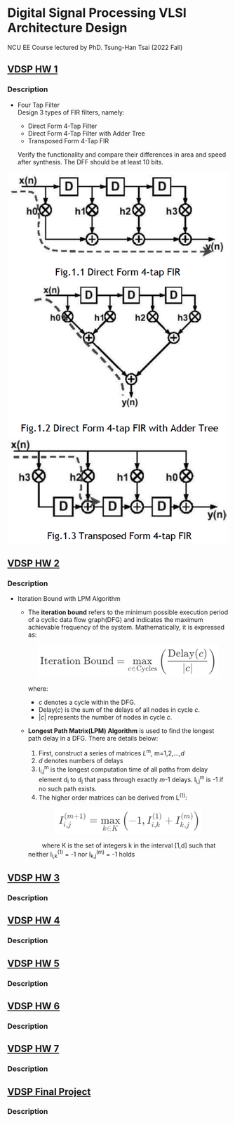 # Digital Signal Processing VLSI Architecture Design 
NCU EE Course lectured by PhD. Tsung-Han Tsai (2022 Fall)

## [VDSP HW 1](https://github.com/minsheng0503/Digital-Signal-Processing-VLSI-Architecture-Design/tree/main/HW1)
### Description
- Four Tap Filter    
    Design 3 types of FIR filters, namely:   
    - Direct Form 4-Tap Filter   
    - Direct Form 4-Tap Filter with Adder Tree   
    - Transposed Form 4-Tap FIR

    Verify the functionality and compare their differences in area and speed after synthesis. 
    The DFF should be at least 10 bits.   

![Direct Form 4-Tap Filter](https://github.com/minsheng0503/Digital-Signal-Processing-VLSI-Architecture-Design/blob/main/HW1/Figure/DF4T.png)   
![Direct Form 4-Tap Filter with Adder Tree](https://github.com/minsheng0503/Digital-Signal-Processing-VLSI-Architecture-Design/blob/main/HW1/Figure/DF4TAT.png)   
![Transposed Form 4-Tap FIR](https://github.com/minsheng0503/Digital-Signal-Processing-VLSI-Architecture-Design/blob/main/HW1/Figure/TF4T.png)   
    
## [VDSP HW 2](https://github.com/minsheng0503/Digital-Signal-Processing-VLSI-Architecture-Design/tree/main/HW2)
### Description
- Iteration Bound with LPM Algorithm   
    - The **iteration bound** refers to the minimum possible execution period of a cyclic data flow graph(DFG) and indicates the maximum achievable frequency of the system. Mathematically, it is expressed as:   

        <p align="center">
        <img src="https://github.com/minsheng0503/Digital-Signal-Processing-VLSI-Architecture-Design/blob/main/HW2/iter.png" />
        </p>

        where:   

        - $`c`$ denotes a cycle within the DFG.
        - $`\text{Delay}(c)`$ is the sum of the delays of all nodes in cycle $`c`$.
        - $`|c|`$ represents the number of nodes in cycle $`c`$.   
    - **Longest Path Matrix(LPM) Algorithm** is used to find the longest path delay in a DFG. There are details below:
        1. First, construct a series of matrices $`L`$<sup>m</sup>, m=1,2,...,$`d`$
        2. $`d`$ denotes numbers of delays
        3. I<sub>i,j</sub><sup>m</sup> is the longest computation time of all paths from delay element d<sub>i</sub> to d<sub>j</sub> that pass through exactly $`m`$-1 delays. I<sub>i,j</sub><sup>m</sup> is -1 if no such path exists.
        4. The higher order matrices can be derived from L<sup>(1)</sup>:
        
        <p align="center">
        <img src="https://github.com/minsheng0503/Digital-Signal-Processing-VLSI-Architecture-Design/blob/main/HW2/Iij.png" />
        </p>

      &nbsp;&nbsp;&nbsp;&nbsp;&nbsp;&nbsp;&nbsp;&nbsp;where K is the set of integers k in the interval [1,d] such that neither I<sub>i,k</sub><sup>(1)</sup> = -1 nor I<sub>k,j</sub><sup>(m)</sup> = -1 holds
## [VDSP HW 3](https://github.com/minsheng0503/Digital-Signal-Processing-VLSI-Architecture-Design/tree/main/HW3)
### Description

## [VDSP HW 4](https://github.com/minsheng0503/Digital-Signal-Processing-VLSI-Architecture-Design/tree/main/HW4)
### Description

## [VDSP HW 5](https://github.com/minsheng0503/Digital-Signal-Processing-VLSI-Architecture-Design/tree/main/HW5)
### Description

## [VDSP HW 6](https://github.com/minsheng0503/Digital-Signal-Processing-VLSI-Architecture-Design/tree/main/HW6)
### Description

## [VDSP HW 7](https://github.com/minsheng0503/Digital-Signal-Processing-VLSI-Architecture-Design/tree/main/HW7)
### Description

## [VDSP Final Project](https://github.com/minsheng0503/Digital-Signal-Processing-VLSI-Architecture-Design/tree/main/FinalProject)
### Description
